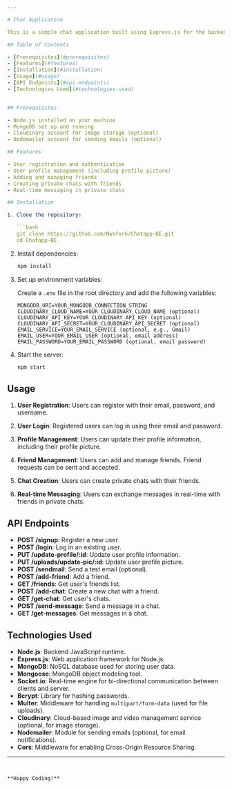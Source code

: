 ```yaml
---

# Chat Application

This is a simple chat application built using Express.js for the backend. The application allows users to register, login, add friends, create chats, and exchange messages in real-time. The backend is implemented in Node.js with Express.js and MongoDB is used as the database. Socket.io is utilized for real-time communication between clients and the server.

## Table of Contents

- [Prerequisites](#prerequisites)
- [Features](#features)
- [Installation](#installation)
- [Usage](#usage)
- [API Endpoints](#api-endpoints)
- [Technologies Used](#technologies-used)


## Prerequisites

- Node.js installed on your machine
- MongoDB set up and running
- Cloudinary account for image storage (optional)
- Nodemailer account for sending emails (optional)

## Features

- User registration and authentication
- User profile management (including profile picture)
- Adding and managing friends
- Creating private chats with friends
- Real-time messaging in private chats

## Installation

1. Clone the repository:

   ```bash
   git clone https://github.com/Nwafor6/Chatapp-BE.git
   cd Chatapp-BE
   ```

2. Install dependencies:

   ```bash
   npm install
   ```

3. Set up environment variables:

   Create a `.env` file in the root directory and add the following variables:

   ```plaintext
   MONGODB_URI=YOUR_MONGODB_CONNECTION_STRING
   CLOUDINARY_CLOUD_NAME=YOUR_CLOUDINARY_CLOUD_NAME (optional)
   CLOUDINARY_API_KEY=YOUR_CLOUDINARY_API_KEY (optional)
   CLOUDINARY_API_SECRET=YOUR_CLOUDINARY_API_SECRET (optional)
   EMAIL_SERVICE=YOUR_EMAIL_SERVICE (optional, e.g., Gmail)
   EMAIL_USER=YOUR_EMAIL_USER (optional, email address)
   EMAIL_PASSWORD=YOUR_EMAIL_PASSWORD (optional, email password)
   ```

4. Start the server:

   ```bash
   npm start
   ```

## Usage

1. **User Registration**: Users can register with their email, password, and username.

2. **User Login**: Registered users can log in using their email and password.

3. **Profile Management**: Users can update their profile information, including their profile picture.

4. **Friend Management**: Users can add and manage friends. Friend requests can be sent and accepted.

5. **Chat Creation**: Users can create private chats with their friends.

6. **Real-time Messaging**: Users can exchange messages in real-time with friends in private chats.

## API Endpoints

- **POST /signup**: Register a new user.
- **POST /login**: Log in an existing user.
- **PUT /update-profile/:id**: Update user profile information.
- **PUT /uploads/update-pic/:id**: Update user profile picture.
- **POST /sendmail**: Send a test email (optional).
- **POST /add-friend**: Add a friend.
- **GET /friends**: Get user's friends list.
- **POST /add-chat**: Create a new chat with a friend.
- **GET /get-chat**: Get user's chats.
- **POST /send-message**: Send a message in a chat.
- **GET /get-messages**: Get messages in a chat.

## Technologies Used

- **Node.js**: Backend JavaScript runtime.
- **Express.js**: Web application framework for Node.js.
- **MongoDB**: NoSQL database used for storing user data.
- **Mongoose**: MongoDB object modeling tool.
- **Socket.io**: Real-time engine for bi-directional communication between clients and server.
- **Bcrypt**: Library for hashing passwords.
- **Multer**: Middleware for handling `multipart/form-data` (used for file uploads).
- **Cloudinary**: Cloud-based image and video management service (optional, for image storage).
- **Nodemailer**: Module for sending emails (optional, for email notifications).
- **Cors**: Middleware for enabling Cross-Origin Resource Sharing.

---
```


**Happy Coding!**